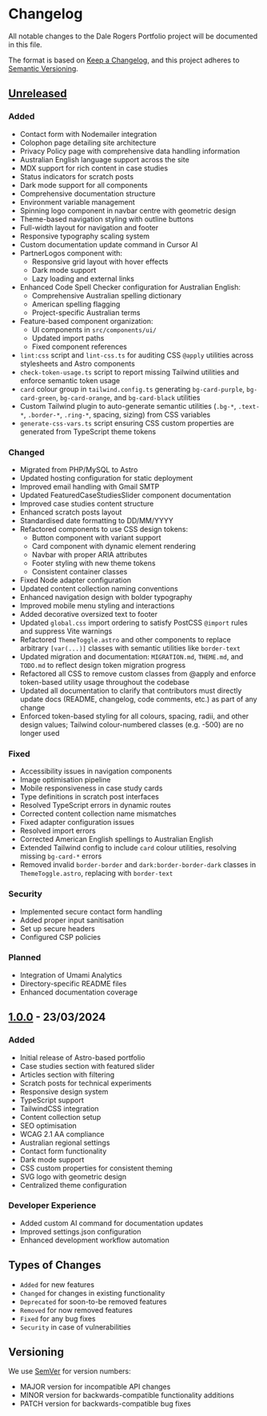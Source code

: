 # Changelog

All notable changes to the Dale Rogers Portfolio project will be documented in this file.

The format is based on [Keep a Changelog](https://keepachangelog.com/en/1.1.0/),
and this project adheres to [Semantic Versioning](https://semver.org/spec/v2.0.0.html).

## [Unreleased]

### Added

- Contact form with Nodemailer integration
- Colophon page detailing site architecture
- Privacy Policy page with comprehensive data handling information
- Australian English language support across the site
- MDX support for rich content in case studies
- Status indicators for scratch posts
- Dark mode support for all components
- Comprehensive documentation structure
- Environment variable management
- Spinning logo component in navbar centre with geometric design
- Theme-based navigation styling with outline buttons
- Full-width layout for navigation and footer
- Responsive typography scaling system
- Custom documentation update command in Cursor AI
- PartnerLogos component with:
  - Responsive grid layout with hover effects
  - Dark mode support
  - Lazy loading and external links
- Enhanced Code Spell Checker configuration for Australian English:
  - Comprehensive Australian spelling dictionary
  - American spelling flagging
  - Project-specific Australian terms
- Feature-based component organization:
  - UI components in `src/components/ui/`
  - Updated import paths
  - Fixed component references
- `lint:css` script and `lint-css.ts` for auditing CSS `@apply` utilities across stylesheets and Astro components
- `check-token-usage.ts` script to report missing Tailwind utilities and enforce semantic token usage
- `card` colour group in `tailwind.config.ts` generating `bg-card-purple`, `bg-card-green`, `bg-card-orange`, and `bg-card-black` utilities
- Custom Tailwind plugin to auto-generate semantic utilities (`.bg-*`, `.text-*`, `.border-*`, `.ring-*`, spacing, sizing) from CSS variables
- `generate-css-vars.ts` script ensuring CSS custom properties are generated from TypeScript theme tokens

### Changed

- Migrated from PHP/MySQL to Astro
- Updated hosting configuration for static deployment
- Improved email handling with Gmail SMTP
- Updated FeaturedCaseStudiesSlider component documentation
- Improved case studies content structure
- Enhanced scratch posts layout
- Standardised date formatting to DD/MM/YYYY
- Refactored components to use CSS design tokens:
  - Button component with variant support
  - Card component with dynamic element rendering
  - Navbar with proper ARIA attributes
  - Footer styling with new theme tokens
  - Consistent container classes
- Fixed Node adapter configuration
- Updated content collection naming conventions
- Enhanced navigation design with bolder typography
- Improved mobile menu styling and interactions
- Added decorative oversized text to footer
- Updated `global.css` import ordering to satisfy PostCSS `@import` rules and suppress Vite warnings
- Refactored `ThemeToggle.astro` and other components to replace arbitrary `[var(...)]` classes with semantic utilities like `border-text`
- Updated migration and documentation: `MIGRATION.md`, `THEME.md`, and `TODO.md` to reflect design token migration progress
- Refactored all CSS to remove custom classes from @apply and enforce token-based utility usage throughout the codebase
- Updated all documentation to clarify that contributors must directly update docs (README, changelog, code comments, etc.) as part of any change
- Enforced token-based styling for all colours, spacing, radii, and other design values; Tailwind colour-numbered classes (e.g. -500) are no longer used

### Fixed

- Accessibility issues in navigation components
- Image optimisation pipeline
- Mobile responsiveness in case study cards
- Type definitions in scratch post interfaces
- Resolved TypeScript errors in dynamic routes
- Corrected content collection name mismatches
- Fixed adapter configuration issues
- Resolved import errors
- Corrected American English spellings to Australian English
- Extended Tailwind config to include `card` colour utilities, resolving missing `bg-card-*` errors
- Removed invalid `border-border` and `dark:border-border-dark` classes in `ThemeToggle.astro`, replacing with `border-text`

### Security

- Implemented secure contact form handling
- Added proper input sanitisation
- Set up secure headers
- Configured CSP policies

### Planned

- Integration of Umami Analytics
- Directory-specific README files
- Enhanced documentation coverage

## [1.0.0] - 23/03/2024

### Added

- Initial release of Astro-based portfolio
- Case studies section with featured slider
- Articles section with filtering
- Scratch posts for technical experiments
- Responsive design system
- TypeScript support
- TailwindCSS integration
- Content collection setup
- SEO optimisation
- WCAG 2.1 AA compliance
- Australian regional settings
- Contact form functionality
- Dark mode support
- CSS custom properties for consistent theming
- SVG logo with geometric design
- Centralized theme configuration

### Developer Experience

- Added custom AI command for documentation updates
- Improved settings.json configuration
- Enhanced development workflow automation

## Types of Changes

- `Added` for new features
- `Changed` for changes in existing functionality
- `Deprecated` for soon-to-be removed features
- `Removed` for now removed features
- `Fixed` for any bug fixes
- `Security` in case of vulnerabilities

## Versioning

We use [SemVer](https://semver.org/) for version numbers:

- MAJOR version for incompatible API changes
- MINOR version for backwards-compatible functionality additions
- PATCH version for backwards-compatible bug fixes

[Unreleased]: https://github.com/Duds/dale-rogers-portfolio/compare/v1.0.0...HEAD
[1.0.0]: https://github.com/Duds/dale-rogers-portfolio/releases/tag/v1.0.0
